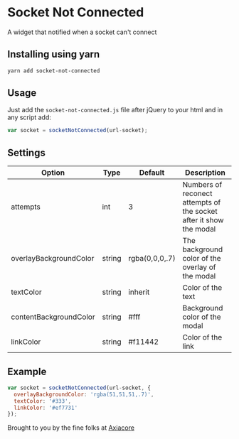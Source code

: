 # Socket Not Connected
A widget that notified when a socket can't connect

## Installing using yarn

```bash
yarn add socket-not-connected
```

## Usage
Just add the `socket-not-connected.js` file after jQuery to your html and
in any script add:

```js
var socket = socketNotConnected(url-socket);
```

## Settings

Option | Type | Default | Description
------ | ---- | ------- | -----------
attempts | int | 3 | Numbers of reconect attempts of the socket after it show the modal
overlayBackgroundColor | string | rgba(0,0,0,.7) | The background color of the overlay of the modal
textColor | string | inherit | Color of the text
contentBackgroundColor | string | #fff | Background color of the modal
linkColor | string | #f11442 | Color of the link

## Example
```js
var socket = socketNotConnected(url-socket, {
  overlayBackgroundColor: 'rgba(51,51,51,.7)',
  textColor: '#333',
  linkColor: '#ef7731'
});
```

Brought to you by the fine folks at [Axiacore](https://axiacore.com/)
